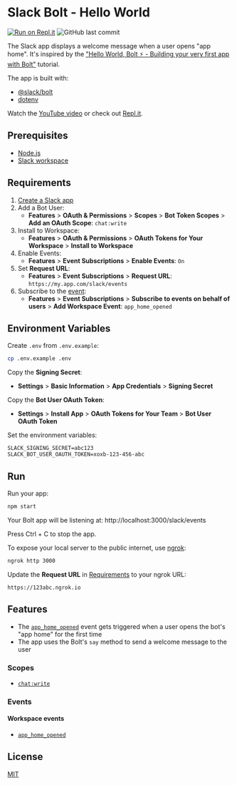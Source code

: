 # Slack Bolt - Hello World

[![Run on Repl.it](https://repl.it/badge/github/remarkablemark/slack-bolt-hello-world)](https://repl.it/github/remarkablemark/slack-bolt-hello-world)
![GitHub last commit](https://img.shields.io/github/last-commit/remarkablemark/slack-bolt-hello-world)

The Slack app displays a welcome message when a user opens "app home". It's inspired by the ["Hello World, Bolt ⚡️ - Building your very first app with Bolt"](https://api.slack.com/tutorials/hello-world-bolt) tutorial.

The app is built with:

- [@slack/bolt](https://www.npmjs.com/package/@slack/bolt)
- [dotenv](https://www.npmjs.com/package/dotenv)

Watch the [YouTube video](https://youtu.be/QBRHcGGTRCY) or check out [Repl.it](https://repl.it/@remarkablemark/slack-bolt-hello-world).

## Prerequisites

- [Node.js](https://nodejs.org/)
- [Slack workspace](https://slack.com/help/articles/206845317-Create-a-Slack-workspace)

## Requirements

1. [Create a Slack app](https://api.slack.com/apps/new)
2. Add a Bot User:
   - **Features** > **OAuth & Permissions** > **Scopes** > **Bot Token Scopes** > **Add an OAuth Scope**: `chat:write`
3. Install to Workspace:
   - **Features** > **OAuth & Permissions** > **OAuth Tokens for Your Workspace** > **Install to Workspace**
4. Enable Events:
   - **Features** > **Event Subscriptions** > **Enable Events**: `On`
5. Set **Request URL**:
   - **Features** > **Event Subscriptions** > **Request URL**: `https://my.app.com/slack/events`
6. Subscribe to the [event](https://api.slack.com/events-api):
   - **Features** > **Event Subscriptions** > **Subscribe to events on behalf of users** > **Add Workspace Event**: `app_home_opened`

## Environment Variables

Create `.env` from `.env.example`:

```sh
cp .env.example .env
```

Copy the **Signing Secret**:

- **Settings** > **Basic Information** > **App Credentials** > **Signing Secret**

Copy the **Bot User OAuth Token**:

- **Settings** > **Install App** > **OAuth Tokens for Your Team** > **Bot User OAuth Token**

Set the environment variables:

```
SLACK_SIGNING_SECRET=abc123
SLACK_BOT_USER_OAUTH_TOKEN=xoxb-123-456-abc
```

## Run

Run your app:

```sh
npm start
```

Your Bolt app will be listening at: http://localhost:3000/slack/events

Press Ctrl + C to stop the app.

To expose your local server to the public internet, use [ngrok](https://ngrok.com/):

```sh
ngrok http 3000
```

Update the **Request URL** in [Requirements](#requirements) to your ngrok URL:

```
https://123abc.ngrok.io
```

## Features

- The [`app_home_opened`](https://api.slack.com/events/app_home_opened) event gets triggered when a user opens the bot's "app home" for the first time
- The app uses the Bolt's `say` method to send a welcome message to the user

### Scopes

- [`chat:write`](https://api.slack.com/scopes/chat:write)

### Events

#### Workspace events

- [`app_home_opened`](https://api.slack.com/events/app_home_opened)

## License

[MIT](LICENSE)
